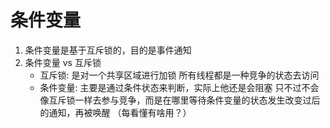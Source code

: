 # 条件变量
1. 条件变量是基于互斥锁的，目的是事件通知
2. 条件变量 vs 互斥锁
    * 互斥锁: 是对一个共享区域进行加锁 所有线程都是一种竞争的状态去访问
    * 条件变量: 主要是通过条件状态来判断，实际上他还是会阻塞 只不过不会像互斥锁一样去参与竞争，而是在哪里等待条件变量的状态发生改变过后的通知，再被唤醒
    （每看懂有啥用？）